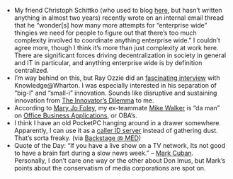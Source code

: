 -   My friend Christoph Schittko (who used to blog
    [here](http://weblogs.asp.net/cschittko/), but hasn’t written
    anything in almost two years) recently wrote on an internal email
    thread that he “wonder[s] how many more attempts for “enterprise
    wide” thingies we need for people to figure out that there’s too
    much complexity involved to coordinate anything enterprise wide.” I
    couldn’t agree more, though I think it’s more than just complexity
    at work here. There are significant forces driving decentralization
    in society in general and IT in particular, and anything enterprise
    wide is by definition centralized.
-   I’m way behind on this, but Ray Ozzie did an [fascinating
    interview](http://knowledge.wharton.upenn.edu/article.cfm?articleid=1698)
    with Knowledge@Wharton. I was especially interested in his
    separation of “big-I” and “small-i” innovation. Sounds like
    disruptive and sustaining innovation from [The Innovator’s
    Dilemma](http://www.amazon.com/Innovators-Dilemma-Technologies-Management-Innovation/dp/0875845851)
    to me.
-   According to [Mary Jo
    Foley](http://blogs.zdnet.com/microsoft/?p=385), my ex-teammate
    [Mike Walker](http://blogs.msdn.com/mikewalker/) is “da man” on
    [Office Business
    Applications](http://blogs.msdn.com/mikewalker/archive/2007/03/29/what-are-obas.aspx),
    or OBA’s.
-   I think I have an old PocketPC hanging around in a drawer somewhere.
    Apparently, I can use it as a [caller ID
    server](http://www.binaryrefinery.com/main/PermaLink,guid,d8f9b0a3-f884-4a81-87e5-448d2beda19c.aspx) instead
    of gathering dust. That’s sorta freaky. (via [Backstage @
    MED](http://blogs.msdn.com/lokeuei/archive/2007/04/12/dust-off-those-old-ipaqs.aspx))
-   Quote of the Day: “If you have a live show on a TV network, Its not
    good to have a brain fart during a slow news week.” – [Mark
    Cuban](http://www.blogmaverick.com/2007/04/12/imus-fcc-cable-limits-and-corporately-owned-media/).
    Personally, I don’t care one way or the other about Don Imus, but
    Mark’s points about the conservatism of media corporations are spot
    on.

